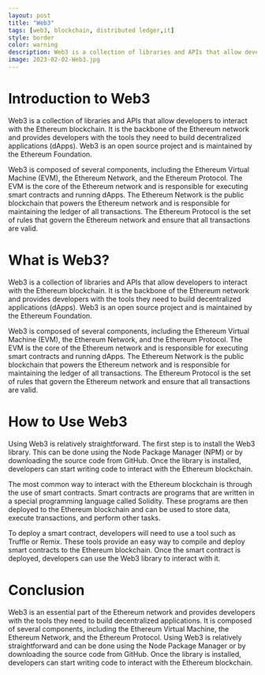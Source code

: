 ```yaml
---
layout: post
title: "Web3"
tags: [web3, blockchain, distributed ledger,it]
style: border
color: warning
description: Web3 is a collection of libraries and APIs that allow developers to interact with the Ethereum blockchain. It is the backbone of the Ethereum network and provides developers with the tools they need to build decentralized applications (dApps). Web3 is an open source project and is maintained by the Ethereum Foundation.
image: 2023-02-02-Web3.jpg
---
```

# Introduction to Web3

Web3 is a collection of libraries and APIs that allow developers to interact with the Ethereum blockchain. It is the backbone of the Ethereum network and provides developers with the tools they need to build decentralized applications (dApps). Web3 is an open source project and is maintained by the Ethereum Foundation.

Web3 is composed of several components, including the Ethereum Virtual Machine (EVM), the Ethereum Network, and the Ethereum Protocol. The EVM is the core of the Ethereum network and is responsible for executing smart contracts and running dApps. The Ethereum Network is the public blockchain that powers the Ethereum network and is responsible for maintaining the ledger of all transactions. The Ethereum Protocol is the set of rules that govern the Ethereum network and ensure that all transactions are valid.

# What is Web3?

Web3 is a collection of libraries and APIs that allow developers to interact with the Ethereum blockchain. It is the backbone of the Ethereum network and provides developers with the tools they need to build decentralized applications (dApps). Web3 is an open source project and is maintained by the Ethereum Foundation.

Web3 is composed of several components, including the Ethereum Virtual Machine (EVM), the Ethereum Network, and the Ethereum Protocol. The EVM is the core of the Ethereum network and is responsible for executing smart contracts and running dApps. The Ethereum Network is the public blockchain that powers the Ethereum network and is responsible for maintaining the ledger of all transactions. The Ethereum Protocol is the set of rules that govern the Ethereum network and ensure that all transactions are valid.

# How to Use Web3

Using Web3 is relatively straightforward. The first step is to install the Web3 library. This can be done using the Node Package Manager (NPM) or by downloading the source code from GitHub. Once the library is installed, developers can start writing code to interact with the Ethereum blockchain.

The most common way to interact with the Ethereum blockchain is through the use of smart contracts. Smart contracts are programs that are written in a special programming language called Solidity. These programs are then deployed to the Ethereum blockchain and can be used to store data, execute transactions, and perform other tasks.

To deploy a smart contract, developers will need to use a tool such as Truffle or Remix. These tools provide an easy way to compile and deploy smart contracts to the Ethereum blockchain. Once the smart contract is deployed, developers can use the Web3 library to interact with it.

# Conclusion

Web3 is an essential part of the Ethereum network and provides developers with the tools they need to build decentralized applications. It is composed of several components, including the Ethereum Virtual Machine, the Ethereum Network, and the Ethereum Protocol. Using Web3 is relatively straightforward and can be done using the Node Package Manager or by downloading the source code from GitHub. Once the library is installed, developers can start writing code to interact with the Ethereum blockchain.